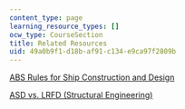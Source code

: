 ```yaml
---
content_type: page
learning_resource_types: []
ocw_type: CourseSection
title: Related Resources
uid: 49a0b9f1-d18b-af91-c134-e9ca97f2809b
---
```


[ABS Rules for Ship Construction and Design](https://ww2.eagle.org/en/rules-and-resources/rules-and-guides.html)

[ASD vs. LRFD (Structural Engineering)](http://www.bgstructuralengineering.com/BGDesign/BGDesign05.htm)